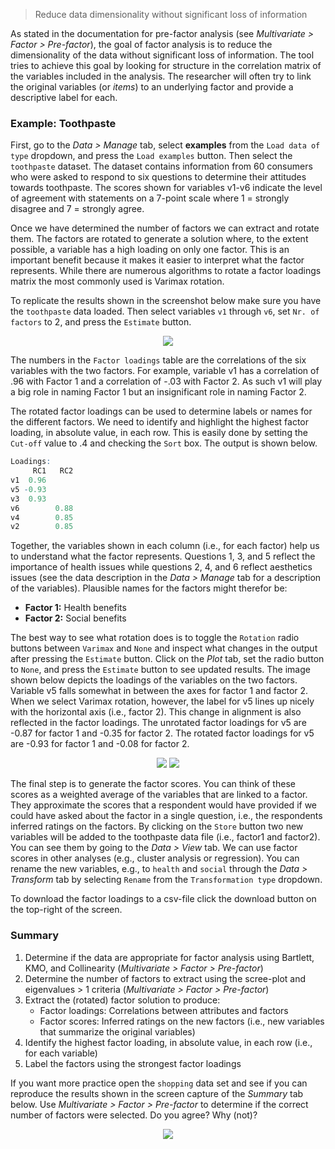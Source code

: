 > Reduce data dimensionality without significant loss of information

As stated in the documentation for pre-factor analysis (see _Multivariate > Factor > Pre-factor_), the goal of factor analysis is to reduce the dimensionality of the data without significant loss of information. The tool tries to achieve this goal by looking for structure in the correlation matrix of the variables included in the analysis. The researcher will often try to link the original variables (or _items_) to an underlying factor and provide a descriptive label for each.

### Example: Toothpaste

First, go to the _Data > Manage_ tab, select **examples** from the `Load data of type` dropdown, and press the `Load examples` button. Then select the `toothpaste` dataset. The dataset contains information from 60 consumers who were asked to respond to six questions to determine their attitudes towards toothpaste. The scores shown for variables v1-v6 indicate the level of agreement with statements on a 7-point scale where 1 = strongly disagree and 7 = strongly agree.

Once we have determined the number of factors we can extract and rotate them. The factors are rotated to generate a solution where, to the extent possible, a variable has a high loading on only one factor. This is an important benefit because it makes it easier to interpret what the factor represents. While there are numerous algorithms to rotate a factor loadings matrix the most commonly used is Varimax rotation.

To replicate the results shown in the screenshot below make sure you have the `toothpaste` data loaded. Then select variables `v1` through `v6`, set `Nr. of factors` to 2, and press the `Estimate` button.

<p align="center"><img src="https://radiant-rstats.github.io/docs/multivariate/figures_multivariate/full_factor_summary.png"></p>

The numbers in the `Factor loadings` table are the correlations of the six variables with the two factors. For example, variable v1 has a correlation of .96 with Factor 1 and a correlation of -.03 with Factor 2. As such v1 will play a big role in naming Factor 1 but an insignificant role in naming Factor 2.

The rotated factor loadings can be used to determine labels or names for the different factors. We need to identify and highlight the highest factor loading, in absolute value, in each row. This is easily done by setting the `Cut-off` value to .4 and checking the `Sort` box. The output is shown below.

```r
Loadings:
     RC1   RC2
v1  0.96
v5 -0.93
v3  0.93
v6        0.88
v4        0.85
v2        0.85
```

Together, the variables shown in each column (i.e., for each factor) help us to understand what the factor represents. Questions 1, 3, and 5 reflect the importance of health issues while questions 2, 4, and 6 reflect aesthetics issues (see the data description in the _Data > Manage_ tab for a description of the variables). Plausible names for the factors might therefor be:

* **Factor 1:** Health benefits
* **Factor 2:** Social benefits

The best way to see what rotation does is to toggle the `Rotation` radio buttons between `Varimax` and `None` and inspect what changes in the output after pressing the `Estimate` button. Click on the _Plot_ tab, set the radio button to `None`, and press the `Estimate` button to see updated results. The image shown below depicts the loadings of the variables on the two factors. Variable v5 falls somewhat in between the axes for factor 1 and factor 2. When we select Varimax rotation, however, the label for v5 lines up nicely with the horizontal axis (i.e., factor 2). This change in alignment is also reflected in the factor loadings. The unrotated factor loadings for v5 are -0.87 for factor 1 and -0.35 for factor 2. The rotated factor loadings for v5 are -0.93 for factor 1 and -0.08 for factor 2.

<p align="center"><img src="https://radiant-rstats.github.io/docs/multivariate/figures_multivariate/full_factor_plot.png"> <img src="https://radiant-rstats.github.io/docs/multivariate/figures_multivariate/full_factor_plot_rotation.png"></p>

The final step is to generate the factor scores. You can think of these scores as a weighted average of the variables that are linked to a factor. They approximate the scores that a respondent would have provided if we could have asked about the factor in a single question, i.e., the respondents inferred ratings on the factors. By clicking on the `Store` button two new variables will be added to the toothpaste data file (i.e., factor1 and factor2). You can see them by going to the _Data > View_ tab. We can use factor scores in other analyses (e.g., cluster analysis or regression). You can rename the new variables, e.g., to `health` and `social` through the _Data > Transform_ tab by selecting `Rename` from the `Transformation type` dropdown.

To download the factor loadings to a csv-file click the download button on the top-right of the screen.

### Summary

1. Determine if the data are appropriate for factor analysis using Bartlett, KMO, and Collinearity (_Multivariate > Factor > Pre-factor_)
2. Determine the number of factors to extract using the scree-plot and eigenvalues > 1 criteria (_Multivariate > Factor > Pre-factor_)
3. Extract the (rotated) factor solution to produce:
	- Factor loadings: Correlations between attributes and factors
	- Factor scores: Inferred ratings on the new factors (i.e., new variables that summarize the original variables)
5. Identify the highest factor loading, in absolute value, in each row (i.e., for each variable)
4. Label the factors using the strongest factor loadings

If you want more practice open the `shopping` data set and see if you can reproduce the results shown in the screen capture of the _Summary_ tab below. Use _Multivariate > Factor > Pre-factor_ to determine if the correct number of factors were selected. Do you agree? Why (not)?

<p align="center"><img src="https://radiant-rstats.github.io/docs/multivariate/figures_multivariate/full_factor_summary_shopping.png"></p>
